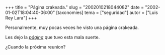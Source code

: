 +++
title = "Página crakeada."
slug = "2002010218044082"
date = "2002-01-02T18:04:40-06:00"
[taxonomies]
tema = ["seguridad"]
autor = ["Luis Rey Lara"]
+++

Personalmente, muy pocas veces he visto una página crakeada.

Les dejo la *[página](http://www.cieloperros.cjb.net/)* que tuvo esta mala
suerte.

¿Cuando la próxima reunion?

